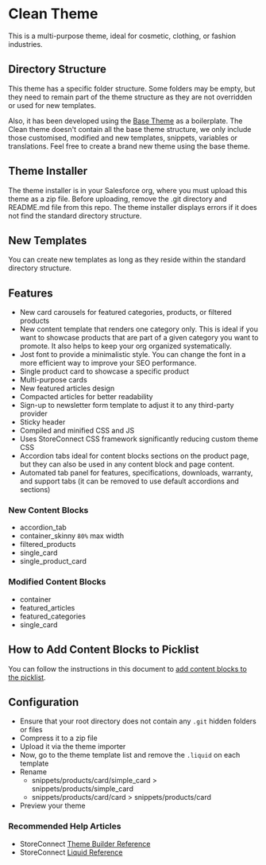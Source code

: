 # Clean Theme

This is a multi-purpose theme, ideal for cosmetic, clothing, or fashion industries.

## Directory Structure

This theme has a specific folder structure. Some folders may be empty, but they need to remain part of the theme structure as they are not overridden or used for new templates.

Also, it has been developed using the [Base Theme](https://github.com/GetStoreConnect/base-theme) as a boilerplate. The Clean theme doesn't contain all the base theme structure, we only include those customised, modified and new templates, snippets, variables or translations. Feel free to create a brand new theme using the base theme.

## Theme Installer

The theme installer is in your Salesforce org, where you must upload this theme as a zip file. Before uploading, remove the .git directory and README.md file from this repo. The theme installer displays errors if it does not find the standard directory structure.

## New Templates

You can create new templates as long as they reside within the standard directory structure.

## Features

- New card carousels for featured categories, products, or filtered products
- New content template that renders one category only. This is ideal if you want to showcase products that are part of a given category you want to promote. It also helps to keep your org organized systematically.
- Jost font to provide a minimalistic style. You can change the font in a more efficient way to improve your SEO performance.
- Single product card to showcase a specific product
- Multi-purpose cards
- New featured articles design
- Compacted articles for better readability
- Sign-up to newsletter form template to adjust it to any third-party provider
- Sticky header
- Compiled and minified CSS and JS
- Uses StoreConnect CSS framework significantly reducing custom theme CSS
- Accordion tabs ideal for content blocks sections on the product page, but they can also be used in any content block and page content.
- Automated tab panel for features, specifications, downloads, warranty, and support tabs (it can be removed to use default accordions and sections)

### New Content Blocks

- accordion_tab
- container_skinny `80%` max width
- filtered_products
- single_card
- single_product_card

### Modified Content Blocks

- container
- featured_articles
- featured_categories
- single_card

## How to Add Content Blocks to Picklist

You can follow the instructions in this document to [add content blocks to the picklist](https://help.getstoreconnect.com/documentation/adding-templates-to-content-template-picklist.html).

## Configuration

- Ensure that your root directory does not contain any `.git` hidden folders or files
- Compress it to a zip file
- Upload it via the theme importer
- Now, go to the theme template list and remove the `.liquid` on each template
- Rename
  - snippets/products/card/simple_card > snippets/products/simple_card
  - snippets/products/card/card > snippets/products/card
- Preview your theme

### Recommended Help Articles

- StoreConnect [Theme Builder Reference](https://help.getstoreconnect.com/documentation/themes/theme-reference.html)
- StoreConnect [Liquid Reference](https://help.getstoreconnect.com/documentation/liquid/liquid-reference.html)
